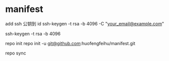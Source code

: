 # manifest
add ssh 公钥到 id
ssh-keygen -t rsa -b 4096 -C "your_email@example.com"

ssh-keygen -t rsa -b 4096

repo init
repo init -u git@github.com:huofengfeihu/manifest.git

repo sync
